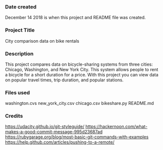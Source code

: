 ### Date created
December 14 2018 is when this project and README file was created.

### Project Title
City comparison data on bike rentals

### Description
This project compares data on bicycle-sharing systems from three cities: Chicago, Washington, and New York City. This system allows people to rent a bicycle for a short duration for a price. With this project you can view data on popular travel times, trip duration, and popular stations.

### Files used
washington.cvs
new_york_city.csv
chicago.csv
bikeshare.py
README.md

### Credits
https://udacity.github.io/git-styleguide/
https://hackernoon.com/what-makes-a-good-commit-message-995d23687ad
https://rubygarage.org/blog/most-basic-git-commands-with-examples
https://help.github.com/articles/pushing-to-a-remote/
